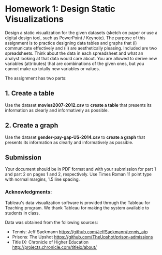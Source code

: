 # Homework 1: Design Static Visualizations

Design a static visualization for the given datasets (sketch on paper or use a digital design tool, such as PowerPoint / Keynote). The purpose of this assignment is to practice designing data tables and graphs that (i) communicate effectively and (ii) are aesthetically pleasing. Included are two spreadsheets. Think about the data in each spreadsheet and what an analyst looking at that data would care about. You are allowed to derive new variables (attributes) that are combinations of the given ones, but you cannot make up totally new variables or values. 

The assignment has two parts:

## 1. Create a table
Use the dataset **movies2007-2012.csv** to **create a table** that presents its information as clearly and informatively as possible.

## 2. Create a graph
Use the dataset **gender-pay-gap-US-2014.csv** to **create a graph** that presents its information as clearly and informatively as possible.

## Submission
Your document should be in PDF format and with your submission for part 1 and part 2 on pages 1 and 2, respectively. Use Times Roman 11 point type with normal margins, 1.5 line spacing. 

### Acknowledgments: 
Tableau's data visualization software is provided through the Tableau for Teaching program. We thank Tableau for making the system available to students in class.

Data was obtained from the following sources:
- Tennis: Jeff Sackmann https://github.com/JeffSackmann/tennis_atp
- Prisons: The Upshot https://github.com/TheUpshot/prison-admissions
- Title IX: Chronicle of Higher Education http://projects.chronicle.com/titleix/about/

